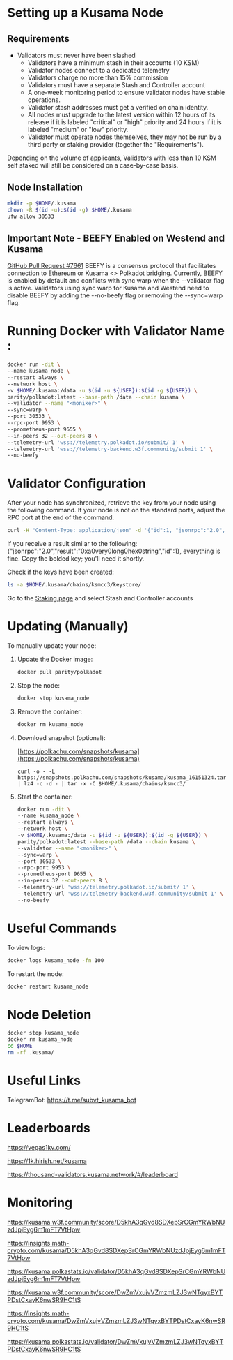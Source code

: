 # Setting up a Kusama Node
## Requirements
- Validators must never have been slashed
    - Validators have a minimum stash in their accounts (10 KSM)
    - Validator nodes connect to a dedicated telemetry
    - Validators charge no more than 15% commission
    - Validators must have a separate Stash and Controller account
    - A one-week monitoring period to ensure validator nodes have stable operations. 
    - Validator stash addresses must get a verified on chain identity.
    - All nodes must upgrade to the latest version within 12 hours of its release if it is labeled "critical" or "high" priority and 24 hours if it is labeled "medium" or "low" priority.
    - Validator must operate nodes themselves, they may not be run by a third party or staking provider
(together the "Requirements").

Depending on the volume of applicants, Validators with less than 10 KSM self staked will still be considered on a case-by-case basis.

## Node Installation
```bash
mkdir -p $HOME/.kusama
chown -R $(id -u):$(id -g) $HOME/.kusama
ufw allow 30533
```
## Important Note - BEEFY Enabled on Westend and Kusama
[GitHub Pull Request #7661](https://github.com/paritytech/polkadot/pull/7661)
BEEFY is a consensus protocol that facilitates connection to Ethereum or Kusama <> Polkadot bridging. Currently, BEEFY is enabled by default and conflicts with sync warp when the --validator flag is active.
Validators using sync warp for Kusama and Westend need to disable BEEFY by adding the --no-beefy flag or removing the --sync=warp flag.
# Running Docker with Validator Name <moniker>:
```bash
docker run -dit \
--name kusama_node \
--restart always \
--network host \
-v $HOME/.kusama:/data -u $(id -u ${USER}):$(id -g ${USER}) \
parity/polkadot:latest --base-path /data --chain kusama \
--validator --name "<moniker>" \
--sync=warp \
--port 30533 \
--rpc-port 9953 \
--prometheus-port 9655 \
--in-peers 32 --out-peers 8 \
--telemetry-url 'wss://telemetry.polkadot.io/submit/ 1' \
--telemetry-url 'wss://telemetry-backend.w3f.community/submit 1' \
--no-beefy
```

# Validator Configuration

After your node has synchronized, retrieve the key from your node using the following command. If your node is not on the standard ports, adjust the RPC port at the end of the command.
```bash
curl -H "Content-Type: application/json" -d '{"id":1, "jsonrpc":"2.0", "method": "author_rotateKeys", "params":[]}' http://localhost:9953
```
If you receive a result similar to the following: {"jsonrpc":"2.0","result":"0xa0very0long0hex0string","id":1}, everything is fine. Copy the bolded key; you'll need it shortly.

Check if the keys have been created:
```bash
ls -a $HOME/.kusama/chains/ksmcc3/keystore/
```
Go to the [Staking page](https://polkadot.js.org/apps/#/staking/actions) and select Stash and Controller accounts
# Updating (Manually)
To manually update your node:

1. Update the Docker image:

    ```bash
    docker pull parity/polkadot
    ```

2. Stop the node:

    ```bash
    docker stop kusama_node
    ```

3. Remove the container:

    ```bash
    docker rm kusama_node
    ```
4. Download snapshot (optional):
   
   [https://polkachu.com/snapshots/kusama](https://polkachu.com/snapshots/kusama)
    ```
    curl -o - -L https://snapshots.polkachu.com/snapshots/kusama/kusama_16151324.tar.lz4 | lz4 -c -d - | tar -x -C $HOME/.kusama/chains/ksmcc3/
    ```
4. Start the container:

    ```bash
    docker run -dit \
    --name kusama_node \
    --restart always \
    --network host \
    -v $HOME/.kusama:/data -u $(id -u ${USER}):$(id -g ${USER}) \
    parity/polkadot:latest --base-path /data --chain kusama \
    --validator --name "<moniker>" \
    --sync=warp \
    --port 30533 \
    --rpc-port 9953 \
    --prometheus-port 9655 \
    --in-peers 32 --out-peers 8 \
    --telemetry-url 'wss://telemetry.polkadot.io/submit/ 1' \
    --telemetry-url 'wss://telemetry-backend.w3f.community/submit 1' \
    --no-beefy
    ```
# Useful Commands
To view logs:
```bash
docker logs kusama_node -fn 100
```
To restart the node:
```bash
docker restart kusama_node
```
# Node Deletion
```bash
docker stop kusama_node
docker rm kusama_node
cd $HOME
rm -rf .kusama/
```
# Useful Links
TelegramBot: <https://t.me/subvt_kusama_bot>
# Leaderboards
<https://vegas1kv.com/>

<https://1k.hirish.net/kusama>

<https://thousand-validators.kusama.network/#/leaderboard>
# Monitoring
<https://kusama.w3f.community/score/D5khA3qGvd8SDXepSrCGmYRWbNUzdJpjEyg6m1mFT7VtHpw>

<https://insights.math-crypto.com/kusama/D5khA3qGvd8SDXepSrCGmYRWbNUzdJpjEyg6m1mFT7VtHpw>

<https://kusama.polkastats.io/validator/D5khA3qGvd8SDXepSrCGmYRWbNUzdJpjEyg6m1mFT7VtHpw>

<https://kusama.w3f.community/score/DwZmVxujvVZmzmLZJ3wNTqyxBYTPDstCxayK6nwSR9HC1tS>

<https://insights.math-crypto.com/kusama/DwZmVxujvVZmzmLZJ3wNTqyxBYTPDstCxayK6nwSR9HC1tS>

<https://kusama.polkastats.io/validator/DwZmVxujvVZmzmLZJ3wNTqyxBYTPDstCxayK6nwSR9HC1tS>
